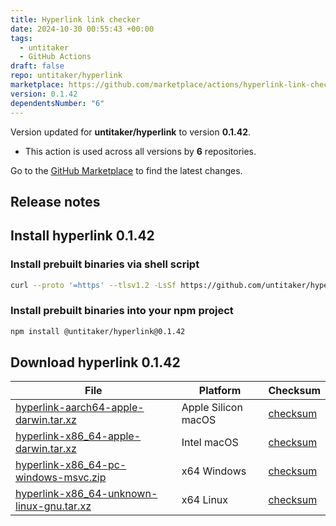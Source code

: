 ```yaml
---
title: Hyperlink link checker
date: 2024-10-30 00:55:43 +00:00
tags:
  - untitaker
  - GitHub Actions
draft: false
repo: untitaker/hyperlink
marketplace: https://github.com/marketplace/actions/hyperlink-link-checker
version: 0.1.42
dependentsNumber: "6"
---
```



Version updated for **untitaker/hyperlink** to version **0.1.42**.
- This action is used across all versions by **6** repositories.

Go to the [GitHub Marketplace](https://github.com/marketplace/actions/hyperlink-link-checker) to find the latest changes.

## Release notes

## Install hyperlink 0.1.42

### Install prebuilt binaries via shell script

```sh
curl --proto '=https' --tlsv1.2 -LsSf https://github.com/untitaker/hyperlink/releases/download/0.1.42/hyperlink-installer.sh | sh
```

### Install prebuilt binaries into your npm project

```sh
npm install @untitaker/hyperlink@0.1.42
```

## Download hyperlink 0.1.42

|  File  | Platform | Checksum |
|--------|----------|----------|
| [hyperlink-aarch64-apple-darwin.tar.xz](https://github.com/untitaker/hyperlink/releases/download/0.1.42/hyperlink-aarch64-apple-darwin.tar.xz) | Apple Silicon macOS | [checksum](https://github.com/untitaker/hyperlink/releases/download/0.1.42/hyperlink-aarch64-apple-darwin.tar.xz.sha256) |
| [hyperlink-x86_64-apple-darwin.tar.xz](https://github.com/untitaker/hyperlink/releases/download/0.1.42/hyperlink-x86_64-apple-darwin.tar.xz) | Intel macOS | [checksum](https://github.com/untitaker/hyperlink/releases/download/0.1.42/hyperlink-x86_64-apple-darwin.tar.xz.sha256) |
| [hyperlink-x86_64-pc-windows-msvc.zip](https://github.com/untitaker/hyperlink/releases/download/0.1.42/hyperlink-x86_64-pc-windows-msvc.zip) | x64 Windows | [checksum](https://github.com/untitaker/hyperlink/releases/download/0.1.42/hyperlink-x86_64-pc-windows-msvc.zip.sha256) |
| [hyperlink-x86_64-unknown-linux-gnu.tar.xz](https://github.com/untitaker/hyperlink/releases/download/0.1.42/hyperlink-x86_64-unknown-linux-gnu.tar.xz) | x64 Linux | [checksum](https://github.com/untitaker/hyperlink/releases/download/0.1.42/hyperlink-x86_64-unknown-linux-gnu.tar.xz.sha256) |



